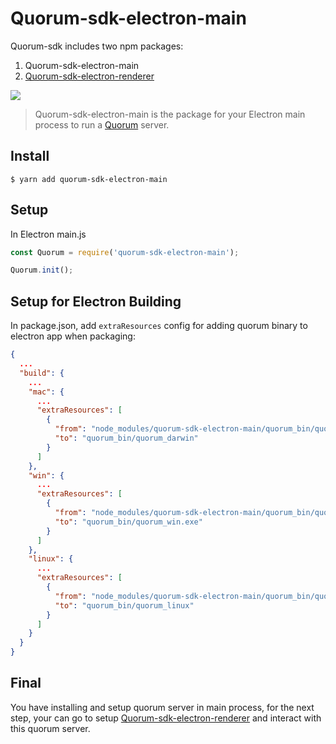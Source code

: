 # Quorum-sdk-electron-main

Quorum-sdk includes two npm packages:

1. Quorum-sdk-electron-main
2. [Quorum-sdk-electron-renderer](https://bitbucket.org/pressone/quorum-sdk-electron-renderer)

![](https://user-images.githubusercontent.com/8716838/155666826-cf8ac265-232f-4b35-893d-32dea6b2005c.png)

> Quorum-sdk-electron-main is the package for your Electron main process to run a [Quorum](https://github.com/rumsystem/quorum) server.

## Install

```
$ yarn add quorum-sdk-electron-main
```

## Setup

In Electron main.js

```js
const Quorum = require('quorum-sdk-electron-main');

Quorum.init();
```

## Setup for Electron Building

In package.json, add `extraResources` config for adding quorum binary to electron app when packaging:

```json
{
  ...
  "build": {
    ...
    "mac": {
      ...
      "extraResources": [
        {
          "from": "node_modules/quorum-sdk-electron-main/quorum_bin/quorum_darwin",
          "to": "quorum_bin/quorum_darwin"
        }
      ]
    },
    "win": {
      ...
      "extraResources": [
        {
          "from": "node_modules/quorum-sdk-electron-main/quorum_bin/quorum_win.exe",
          "to": "quorum_bin/quorum_win.exe"
        }
      ]
    },
    "linux": {
      ...
      "extraResources": [
        {
          "from": "node_modules/quorum-sdk-electron-main/quorum_bin/quorum_linux",
          "to": "quorum_bin/quorum_linux"
        }
      ]
    }
  }
}
```

## Final

You have installing and setup quorum server in main process, for the next step, your can go to setup [Quorum-sdk-electron-renderer](https://bitbucket.org/pressone/quorum-sdk-electron-renderer) and interact with this quorum server.